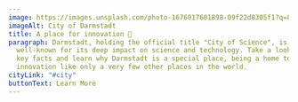 ```yaml
---
image: https://images.unsplash.com/photo-1676017601898-09f22d8305f1?q=80&w=1740&auto=format&fit=crop&ixlib=rb-4.0.3&ixid=M3wxMjA3fDB8MHxwaG90by1wYWdlfHx8fGVufDB8fHx8fA%3D%3D
imageAlt: City of Darmstadt
title: A place for innovation 🚀
paragraph: Darmstadt, holding the official title "City of Science", is
  well-known for its deep impact on science and technology. Take a look at some
  key facts and learn why Darmstadt is a special place, being a home to
  innovation like only a very few other places in the world.
cityLink: "#city"
buttonText: Learn More
---
```

